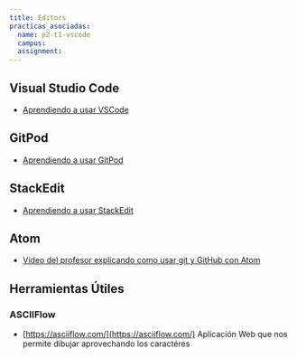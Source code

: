 ```yaml
---
title: Editors
practicas_asociadas: 
  name: p2-t1-vscode
  campus:
  assignment: 
---
```


## Visual Studio Code

* [Aprendiendo a usar VSCode](vscode)

## GitPod


* [Aprendiendo a usar GitPod](gitpod)

## StackEdit

* [Aprendiendo a usar StackEdit](stackedit)

## Atom

- [Vídeo del profesor explicando como usar git y GitHub con Atom](https://youtu.be/kFtGxyyLRTc)

## Herramientas Útiles

### ASCIIFlow

* [https://asciiflow.com/](https://asciiflow.com/) Aplicación Web que nos permite dibujar aprovechando los caractéres 


